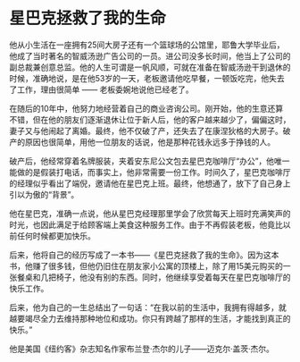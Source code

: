 # 星巴克拯救了我的生命

他从小生活在一座拥有25间大房子还有一个篮球场的公馆里，耶鲁大学毕业后，他成了当时著名的智威汤逊广告公司的一员。进公司没多长时间，他当上了公司的副总裁兼创意总监。他的人生可谓是一帆风顺，可就在准备在智威汤逊干到退休的时候，准确地说，是在他53岁的一天，老板邀请他吃早餐，一顿饭吃完，他失去了工作，理由很简单 —— 老板委婉地说他已经老了。 

在随后的10年中，他努力地经营着自己的商业咨询公司。刚开始，他的生意还算不错，但在他的朋友们逐渐退休让位于新人后，他的客户越来越少了，偏偏这时，妻子又与他闹起了离婚。最终，他不仅破了产，还失去了在康涅狄格的大房子。破产的原因也很简单，用他一位朋友的话说，他是那种花钱永远多于挣钱的人。 

破产后，他经常穿着名牌服装，夹着安东尼公文包去星巴克咖啡厅“办公”，他唯一能做的是假装打电话，而事实上，他非常需要一份工作。时间久了，星巴克咖啡厅的经理似乎看出了端倪，邀请他在星巴克上班。最终，他想通了，放下了自己身上引以为傲的“背景”。 

他在星巴克，准确一点说，他从星巴克经理那里学会了欣赏每天上班时充满笑声的时光，也因此满足于给顾客端上美食这种服务工作。由于不再假装老板，他竟比以前任何时候都更加快乐。 

后来，他将自己的经历写成了一本书——《星巴克拯救了我的生命》。因为这本书，他赚了很多钱，但他仍旧住在朋友家小公寓的顶楼上，除了用15美元购买的一张餐桌和几把椅子，他没有别的东西。同时，他继续享受着每天在星巴克咖啡厅的快乐工作。 

后来，他为自己的一生总结出了一句话：“在我以前的生活中，我拥有得越多，就越要竭尽全力去维持那种地位和成功。你只有跨越了那样的生活，才能找到真正的快乐。” 

他是美国《纽约客》杂志知名作家布兰登·杰尔的儿子——迈克尔·盖茨·杰尔。